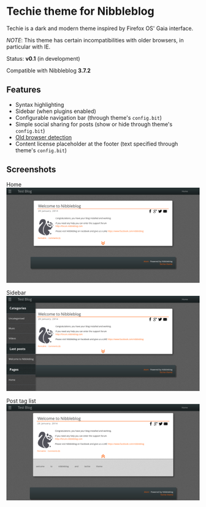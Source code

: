 Techie theme for Nibbleblog
===========================

Techie is a dark and modern theme inspired by Firefox OS' Gaia interface.

*NOTE*: This theme has certain incompatibilities with older browsers, in particular with IE.

Status: **v0.1** (in development)

Compatible with Nibbleblog **3.7.2**

## Features

- Syntax highlighting
- Sidebar (when plugins enabled)
- Configurable navigation bar (through theme's `config.bit`)
- Simple social sharing for posts (show or hide through theme's `config.bit`)
- [Old browser detection](http://browser-update.org/)
- Content license placeholder at the footer (text specified through theme's `config.bit`)

## Screenshots

Home
![Home](preview_home.png)

Sidebar
![Sidebar](preview_sidebar.png)

Post tag list
![Tags](preview_tags.png)
